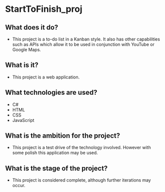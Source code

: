 # StartToFinish_proj
## What does it do?
- This project is a to-do list in a Kanban style. It also has other capabilities such as APIs which allow it to be used in conjunction with YouTube or Google Maps.
## What is it?
- This project is a web application.
## What technologies are used?
- C#
- HTML
- CSS
- JavaScript
## What is the ambition for the project?
- This project is a test drive of the technology involved. However with some polish this application may be used.
## What is the stage of the project?
- This project is considered complete, although further iterations may occur.
